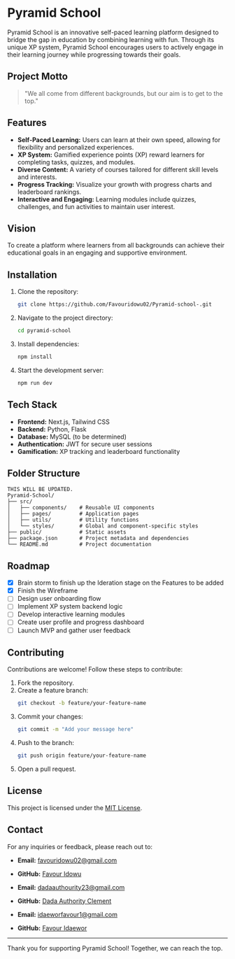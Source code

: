 # Pyramid School

Pyramid School is an innovative self-paced learning platform designed to bridge the gap in education by combining learning with fun. Through its unique XP system, Pyramid School encourages users to actively engage in their learning journey while progressing towards their goals.

## Project Motto

> "We all come from different backgrounds, but our aim is to get to the top."

## Features

- **Self-Paced Learning:** Users can learn at their own speed, allowing for flexibility and personalized experiences.
- **XP System:** Gamified experience points (XP) reward learners for completing tasks, quizzes, and modules.
- **Diverse Content:** A variety of courses tailored for different skill levels and interests.
- **Progress Tracking:** Visualize your growth with progress charts and leaderboard rankings.
- **Interactive and Engaging:** Learning modules include quizzes, challenges, and fun activities to maintain user interest.

## Vision

To create a platform where learners from all backgrounds can achieve their educational goals in an engaging and supportive environment.

## Installation

1. Clone the repository:
   ```bash
   git clone https://github.com/Favouridowu02/Pyramid-school-.git
   ```
2. Navigate to the project directory:
   ```bash
   cd pyramid-school
   ```
3. Install dependencies:
   ```bash
   npm install
   ```
4. Start the development server:
   ```bash
   npm run dev
   ```

## Tech Stack

- **Frontend:** Next.js, Tailwind CSS
- **Backend:** Python, Flask
- **Database:**  MySQL (to be determined)
- **Authentication:** JWT for secure user sessions
- **Gamification:** XP tracking and leaderboard functionality

## Folder Structure

```
THIS WILL BE UPDATED.
Pyramid-School/
├── src/
│   ├── components/    # Reusable UI components
│   ├── pages/         # Application pages
│   ├── utils/         # Utility functions
│   └── styles/        # Global and component-specific styles
├── public/            # Static assets
├── package.json       # Project metadata and dependencies
└── README.md          # Project documentation
```

## Roadmap

- [x] Brain storm to finish up the Ideration stage on the Features to be added
- [x] Finish the Wireframe
- [ ] Design user onboarding flow
- [ ] Implement XP system backend logic
- [ ] Develop interactive learning modules
- [ ] Create user profile and progress dashboard
- [ ] Launch MVP and gather user feedback

## Contributing

Contributions are welcome! Follow these steps to contribute:

1. Fork the repository.
2. Create a feature branch:
   ```bash
   git checkout -b feature/your-feature-name
   ```
3. Commit your changes:
   ```bash
   git commit -m "Add your message here"
   ```
4. Push to the branch:
   ```bash
   git push origin feature/your-feature-name
   ```
5. Open a pull request.

## License

This project is licensed under the [MIT License](LICENSE).

## Contact

For any inquiries or feedback, please reach out to:

- **Email:** [favouridowu02@gmail.com](mailto:favouridowu02@gmail.com)
- **GitHub:** [Favour Idowu](https://github.com/Favouridowu02)

- **Email:** [dadaauthourity23@gmail.com](mailto:dadaauthourity23@gmail.com)
- **GitHub:** [Dada Authority Clement](https://github.com/Dadaauth)

- **Email:** [idaeworfavour1@gmail.com](idaeworfavour1@gmail.com)
- **GitHub:** [Favour Idaewor](https://github.com/Favour04)


---

Thank you for supporting Pyramid School! Together, we can reach the top.
